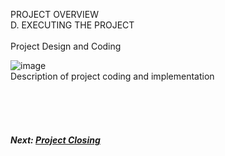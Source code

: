 
PROJECT OVERVIEW
<br>
D. EXECUTING THE PROJECT
<br><br>
Project Design and Coding

![image](https://user-images.githubusercontent.com/121591140/211731520-8e0cf714-10b6-43fd-8057-98d45f7e58dc.png)
<br>
Description of project coding and implementation

<br><br><br>
##### Next: [Project Closing](E-PROJECT_CLOSING.md)
